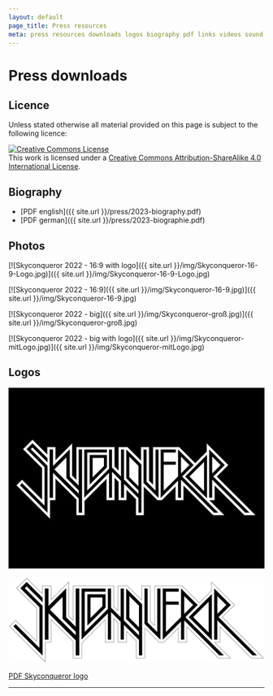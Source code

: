 ```yaml
---
layout: default
page_title: Press resources
meta: press resources downloads logos biography pdf links videos sound samples
---
```


Press downloads
===

Licence
---

Unless stated otherwise all material provided on this page is subject to the following licence:

<a rel="license" href="http://creativecommons.org/licenses/by-sa/4.0/"><img alt="Creative Commons License" style="border-width:0" src="https://i.creativecommons.org/l/by-sa/4.0/88x31.png" /></a><br />This work is licensed under a <a rel="license" href="http://creativecommons.org/licenses/by-sa/4.0/">Creative Commons Attribution-ShareAlike 4.0 International License</a>.

Biography
---

* [PDF english]({{ site.url }}/press/2023-biography.pdf)
* [PDF german]({{ site.url }}/press/2023-biographie.pdf)

Photos
---

[![Skyconqueror 2022 - 16:9 with logo]({{ site.url }}/img/Skyconqueror-16-9-Logo.jpg)]({{ site.url }}/img/Skyconqueror-16-9-Logo.jpg)

[![Skyconqueror 2022 - 16:9]({{ site.url }}/img/Skyconqueror-16-9.jpg)]({{ site.url }}/img/Skyconqueror-16-9.jpg)

[![Skyconqueror 2022 - big]({{ site.url }}/img/Skyconqueror-groß.jpg)]({{ site.url }}/img/Skyconqueror-groß.jpg)

[![Skyconqueror 2022 - big with logo]({{ site.url }}/img/Skyconqueror-mitLogo.jpg)]({{ site.url }}/img/Skyconqueror-mitLogo.jpg)

Logos
---

[![Skyconqueror logo black](Skyconqueror_Logo_schwatt.jpg)](Skyconqueror_Logo_schwatt.jpg)

[![Skyconqueror logo white](Skyconqueror_Logo_weiss.jpg)](Skyconqueror_Logo_weiss.jpg)

[PDF Skyconqueror logo](Skyconqueror_Logo.PDF)

-----
